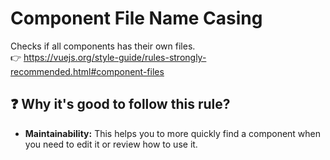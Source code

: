 # Component File Name Casing

Checks if all components has their own files. &nbsp;&nbsp;<br />
👉 https://vuejs.org/style-guide/rules-strongly-recommended.html#component-files

## ❓ Why it's good to follow this rule?

- **Maintainability:** This helps you to more quickly find a component when you need to edit it or review how to use it.
